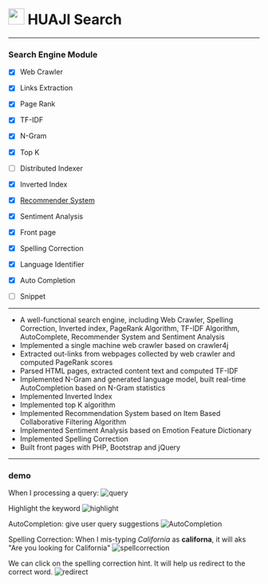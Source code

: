 # <img src="https://imgsa.baidu.com/baike/w%3D268/sign=1e68cddb36adcbef0134790094ae2e0e/8d5494eef01f3a29e33f21d19e25bc315c607c3e.jpg" width="32" height="32" /> HUAJI Search

---
### Search Engine Module

- [x] Web Crawler
- [x] Links Extraction
- [x] Page Rank
- [x] TF-IDF
- [x] N-Gram
- [x] Top K
- [ ] Distributed Indexer
- [x] Inverted Index
- [x] [Recommender System](https://github.com/ZhangShiqiu1993/recommender_system)
- [x] Sentiment Analysis
- [x] Front page
- [x] Spelling Correction
- [x] Language Identifier
- [x] Auto Completion
- [ ] Snippet


---
* A well-functional search engine, including Web Crawler, Spelling Correction, Inverted index, PageRank Algorithm, TF-IDF Algorithm, AutoComplete, Recommender System and Sentiment Analysis
* Implemented a single machine web crawler based on crawler4j
* Extracted out-links from webpages collected by web crawler and computed PageRank scores
* Parsed HTML pages, extracted content text and computed TF-IDF
* Implemented N-Gram and generated language model, built real-time AutoCompletion based on N-Gram statistics
* Implemented Inverted Index
* Implemented top K algorithm
* Implemented Recommendation System based on Item Based Collaborative Filtering Algorithm
* Implemented Sentiment Analysis based on Emotion Feature Dictionary
* Implemented Spelling Correction
* Built front pages with PHP, Bootstrap and jQuery

---
### demo

When I processing a query:
![query](https://github.com/ZhangShiqiu1993/search_engine/blob/master/demo/query.png?raw=true)

Highlight the keyword
![highlight](https://github.com/ZhangShiqiu1993/search_engine/blob/master/demo/query_highlight.png?raw=true)

AutoCompletion: give user query suggestions
![AutoCompletion](https://github.com/ZhangShiqiu1993/search_engine/blob/master/demo/autocomplete.png?raw=true)

Spelling Correction: When I mis-typing *California* as **californa**, it will aks "Are you looking for California"
![spellcorrection](https://github.com/ZhangShiqiu1993/search_engine/blob/master/demo/spellcorrection.png?raw=true)

We can click on the spelling correction hint. It will help us redirect to the correct word.
![redirect](https://github.com/ZhangShiqiu1993/search_engine/blob/master/demo/redirect.png?raw=true)
